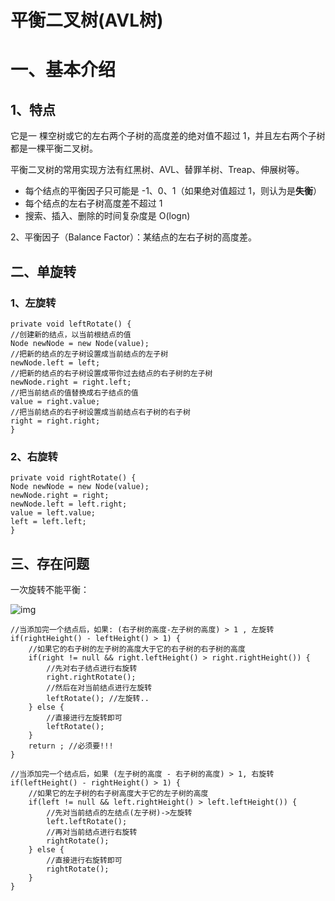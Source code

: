 # 平衡二叉树(AVL树)

# 一、基本介绍

## 1、特点

它是一 棵空树或它的左右两个子树的高度差的绝对值不超过 1，并且左右两个子树都是一棵平衡二叉树。

平衡二叉树的常用实现方法有红黑树、AVL、替罪羊树、Treap、伸展树等。

- 每个结点的平衡因子只可能是 -1、0、1（如果绝对值超过 1，则认为是**失衡**）
- 每个结点的左右子树高度差不超过 1
- 搜索、插入、删除的时间复杂度是 O(logn)



2、平衡因子（Balance Factor）：某结点的左右子树的高度差。



## 二、单旋转

### 1、左旋转



```
private void leftRotate() {
//创建新的结点，以当前根结点的值
Node newNode = new Node(value);
//把新的结点的左子树设置成当前结点的左子树
newNode.left = left;
//把新的结点的右子树设置成带你过去结点的右子树的左子树
newNode.right = right.left;
//把当前结点的值替换成右子结点的值
value = right.value;
//把当前结点的右子树设置成当前结点右子树的右子树
right = right.right;
}
```

### 2、右旋转



```
private void rightRotate() {
Node newNode = new Node(value);
newNode.right = right;
newNode.left = left.right;
value = left.value;
left = left.left;
}
```



## 三、存在问题

一次旋转不能平衡：

![img](http://note.youdao.com/yws/res/4722/WEBRESOURCEb9e33013a1e25d8319dcdde4a25d0b09)

```
//当添加完一个结点后，如果: (右子树的高度-左子树的高度) > 1 , 左旋转
if(rightHeight() - leftHeight() > 1) {
    //如果它的右子树的左子树的高度大于它的右子树的右子树的高度
    if(right != null && right.leftHeight() > right.rightHeight()) {
        //先对右子结点进行右旋转
        right.rightRotate();
        //然后在对当前结点进行左旋转
        leftRotate(); //左旋转..
    } else {
        //直接进行左旋转即可
        leftRotate();
    }
    return ; //必须要!!!
}

//当添加完一个结点后，如果 (左子树的高度 - 右子树的高度) > 1, 右旋转
if(leftHeight() - rightHeight() > 1) {
    //如果它的左子树的右子树高度大于它的左子树的高度
    if(left != null && left.rightHeight() > left.leftHeight()) {
        //先对当前结点的左结点(左子树)->左旋转
        left.leftRotate();
        //再对当前结点进行右旋转
        rightRotate();
    } else {
        //直接进行右旋转即可
        rightRotate();
    }
}
```

